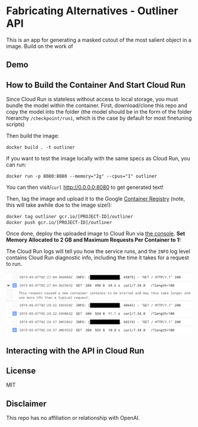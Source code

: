 # Fabricating Alternatives - Outliner API

This is an app for generating a masked cutout of the most salient object in a image. Build on the work of 

## Demo



## How to Build the Container And Start Cloud Run

Since Cloud Run is stateless without access to local storage, you must bundle the model within the container. First, download/clone this repo and copy the model into the folder (the model should be in the form of the folder hierarchy `/checkpoint/run1`, which is the case by default for most finetuning scripts)

Then build the image:

```shell
docker build . -t outliner
```

If you want to test the image locally with the same specs as Cloud Run, you can run:

```shell
docker run -p 8080:8080 --memory="2g" --cpus="1" outliner
```

You can then visit/`curl` http://0.0.0.0:8080 to get generated text!

Then, tag the image and upload it to the Google [Container Registry](https://console.cloud.google.com/kubernetes/images/list) (note, this will take awhile due to the image size!):

```shell
docker tag outliner gcr.io/[PROJECT-ID]/outliner
docker push gcr.io/[PROJECT-ID]/outliner
```

Once done, deploy the uploaded image to Cloud Run via [the console](https://console.cloud.google.com/run). **Set Memory Allocated to 2 GB and Maximum Requests Per Container to 1**!

The Cloud Run logs will tell you how the service runs, and the `INFO` log level contains Cloud Run diagnostic info, including the time it takes for a request to run.

![logs](docs/logs.png)

## Interacting with the API in Cloud Run

## License

MIT

## Disclaimer

This repo has no affiliation or relationship with OpenAI.